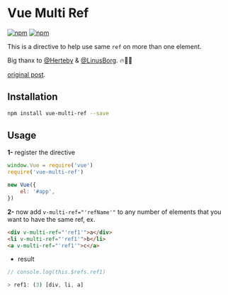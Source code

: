 # Vue Multi Ref

[![npm](https://img.shields.io/npm/v/vue-multi-ref.svg?style=for-the-badge)](https://www.npmjs.com/package/vue-multi-ref) [![npm](https://img.shields.io/npm/dt/vue-multi-ref.svg?style=for-the-badge)](https://www.npmjs.com/package/vue-multi-ref)

This is a directive to help use same `ref` on more than one element.

Big thanx to [@Herteby](https://github.com/herteby) & [@LinusBorg](https://github.com/LinusBorg). :fire::metal::clap:

[original post](https://forum.vuejs.org/t/how-to-use-the-same-ref-for-more-than-one-item/22481).

## Installation

```bash
npm install vue-multi-ref --save
```

## Usage

**1-** register the directive

```js
window.Vue = require('vue')
require('vue-multi-ref')

new Vue({
    el: '#app',
})
```

**2-** now add `v-multi-ref="'refName'"` to any number of elements that you want to have the same ref, ex.

```html
<div v-multi-ref="'ref1'">a</div>
<li v-multi-ref="'ref1'">b</li>
<a v-multi-ref="'ref1'">c</a>
```

- result
```js
// console.log(this.$refs.ref1)

> ref1: (3) [div, li, a]
```
